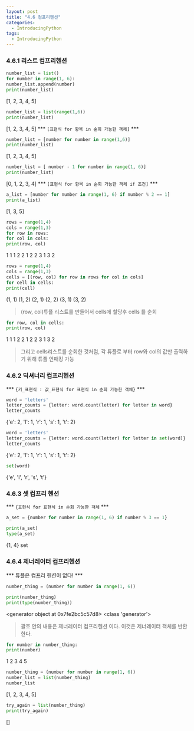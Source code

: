 ```yaml
---
layout: post
title: "4.6 컴프리헨션"
categories:
  - IntroducingPython
tags:
  - IntroducingPython
---
```


### 4.6.1 리스트 컴프리헨션
```python
number_list = list()
for number in range(1, 6):
number_list.append(number)
print(number_list)
```
[1, 2, 3, 4, 5]
```python
number_list = list(range(1,6))
print(number_list)
```
[1, 2, 3, 4, 5]
*** `[표현식 for 항목 in 순회 가능한 객체]` ***
```python
number_list = [number for number in range(1,6)]
print(number_list)
```
[1, 2, 3, 4, 5]
```python
number_list = [ number - 1 for number in range(1, 6)]
print(number_list)
```
[0, 1, 2, 3, 4]
*** `[표현식 for 항목 in 순회 가능한 객체 if 조건]` *** 
```python
a_list = [number for number in range(1, 6) if number % 2 == 1]
print(a_list)
```
[1, 3, 5]
```python
rows = range(1,4)
cols = range(1,3)
for row in rows:
for col in cols:
print(row, col)
```
1 1
1 2
2 1
2 2
3 1
3 2
```python
rows = range(1,4)
cols = range(1,3)
cells = [(row, col) for row in rows for col in cols]
for cell in cells:
print(cell)
```
(1, 1)
(1, 2)
(2, 1)
(2, 2)
(3, 1)
(3, 2)
> (row, col)튜플 리스트를 만들어서 cells에 할당후 cells 를 순회
```python
for row, col in cells:
print(row, col)
```
1 1
1 2
2 1
2 2
3 1
3 2
> 그리고 cells리스트를 순회한 것처럼, 각 튜플로 부터 row와 col의 값만 출력하기 위해 튜플 언패킹 가능
### 4.6.2 딕셔너리 컴프리헨션
*** `{키_표현식 : 값_표현식 for 표현식 in 순회 가능한 객체}` ***
```python
word = 'letters'
letter_counts = {letter: word.count(letter) for letter in word}
letter_counts
```
{'e': 2, 'l': 1, 'r': 1, 's': 1, 't': 2}
```python
word = 'letters'
letter_counts = {letter: word.count(letter) for letter in set(word)}
letter_counts
```
{'e': 2, 'l': 1, 'r': 1, 's': 1, 't': 2}
```python
set(word)
```
{'e', 'l', 'r', 's', 't'}
### 4.6.3 셋 컴프리 헨션
*** `{표현식 for 표현식 in 순회 가능한 객체` ***
```python
a_set = {number for number in range(1, 6) if number % 3 == 1}
```
```python
print(a_set)
type(a_set)
```
{1, 4}
set
### 4.6.4 제너레이터 컴프리헨션
*** 튜플은 컴프리 헨션이 없다! ***
```python
number_thing = (number for number in range(1, 6))
```
```python
print(number_thing)
print(type(number_thing))
```
<generator object <genexpr> at 0x7fe2bc5c57d8>
<class 'generator'>
> 괄호 안의 내용은 제너레이터 컴프리헨션 이다. 이것은 제너레이터 객체를 반환한다.
```python
for number in number_thing:
print(number)
```
1
2
3
4
5
```python
number_thing = (number for number in range(1, 6))
number_list = list(number_thing)
number_list
```
[1, 2, 3, 4, 5]
```python
try_again = list(number_thing)
print(try_again)
```
[]
